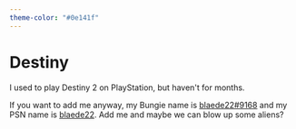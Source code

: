 ```yaml
---
theme-color: "#0e141f"
---
```


# Destiny

I used to play Destiny 2 on PlayStation, but haven't for months.

If you want to add me anyway, my Bungie name is <a class="profile" href="https://www.bungie.net/7/en/User/Profile/254/5286118/blaede22">blaede22<span class="hash">#9168</span></a> and my PSN name is <a class="profile" href="http://psnprofiles.com/blaede22">blaede22</a>. Add me and maybe we can blow up some aliens?
